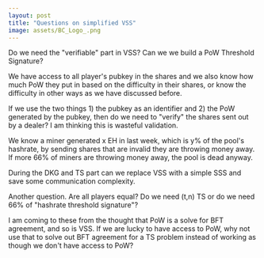 ```yaml
---
layout: post
title: "Questions on simplified VSS"
image: assets/BC_Logo_.png
---
```


Do we need the "verifiable" part in VSS? Can we we build a PoW
Threshold Signature?

We have access to all player's pubkey in the shares and we also know
how much PoW they put in based on the difficulty in their shares, or
know the difficulty in other ways as we have discussed before.

If we use the two things 1) the pubkey as an identifier and 2) the PoW
generated by the pubkey, then do we need to "verify" the shares sent
out by a dealer? I am thinking this is wasteful validation. 

We know a miner generated x EH in last week, which is y% of the pool's
hashrate, by sending shares that are invalid they are throwing money
away. If more 66% of miners are throwing money away, the pool is dead
anyway.

During the DKG and TS part can we replace VSS with a simple SSS and
save some communication complexity.

Another question. Are all players equal? Do we need (t,n) TS or do we
need 66% of "hashrate threshold signature"?

I am coming to these from the thought that PoW is a solve for BFT
agreement, and so is VSS. If we are lucky to have access to PoW, why
not use that to solve out BFT agreement for a TS problem instead of
working as though we don't have access to PoW?
